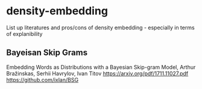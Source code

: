 # density-embedding
List up literatures and pros/cons of density embedding - especially in terms of explanibility

## Bayeisan Skip Grams
Embedding Words as Distributions with a Bayesian Skip-gram Model, Arthur Bražinskas, Serhii Havrylov, Ivan Titov
https://arxiv.org/pdf/1711.11027.pdf
https://github.com/ixlan/BSG

